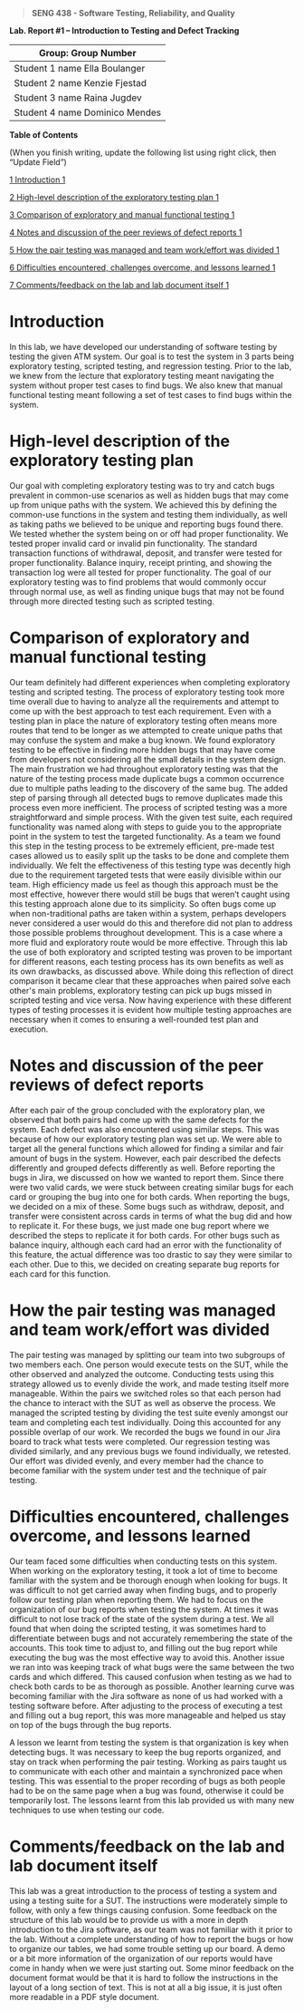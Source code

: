>   **SENG 438 - Software Testing, Reliability, and Quality**

**Lab. Report \#1 – Introduction to Testing and Defect Tracking**

| Group: Group Number      |
|-----------------|
| Student 1 name    Ella Boulanger            |   
| Student 2 name    Kenzie Fjestad          |   
| Student 3 name    Raina Jugdev           |   
| Student 4 name    Dominico Mendes            |   


**Table of Contents**

(When you finish writing, update the following list using right click, then
“Update Field”)

[1 Introduction	1](#_Toc439194677)

[2 High-level description of the exploratory testing plan	1](#_Toc439194678)

[3 Comparison of exploratory and manual functional testing	1](#_Toc439194679)

[4 Notes and discussion of the peer reviews of defect reports	1](#_Toc439194680)

[5 How the pair testing was managed and team work/effort was
divided	1](#_Toc439194681)

[6 Difficulties encountered, challenges overcome, and lessons
learned	1](#_Toc439194682)

[7 Comments/feedback on the lab and lab document itself	1](#_Toc439194683)

# Introduction

In this lab, we have developed our understanding of software testing by testing the given ATM system. Our goal is to test the system in 3 parts being exploratory testing, scripted testing, and regression testing. Prior to the lab, we knew from the lecture that exploratory testing meant navigating the system without proper test cases to find bugs. We also knew that manual functional testing meant following a set of test cases to find bugs within the system.

# High-level description of the exploratory testing plan

Our goal with completing exploratory testing was to try and catch bugs prevalent in common-use scenarios as well as hidden bugs that may come up from unique paths with the system. We achieved this by defining the common-use functions in the system and testing them individually, as well as taking paths we believed to be unique and reporting bugs found there. We tested whether the system being on or off had proper functionality. We tested proper invalid card or invalid pin functionality. The standard transaction functions of withdrawal, deposit, and transfer were tested for proper functionality. Balance inquiry, receipt printing, and showing the transaction log were all tested for proper functionality. The goal of our exploratory testing was to find problems that would commonly occur through normal use, as well as finding unique bugs that may not be found through more directed testing such as scripted testing.

# Comparison of exploratory and manual functional testing

Our team definitely had different experiences when completing exploratory testing and scripted testing. The process of exploratory testing took more time overall due to having to analyze all the requirements and attempt to come up with the best approach to test each requirement. Even with a testing plan in place the nature of exploratory testing often means more routes that tend to be longer as we attempted to create unique paths that may confuse the system and make a bug known. We found exploratory testing to be effective in finding more hidden bugs that may have come from developers not considering all the small details in the system design. The main frustration we had throughout exploratory testing was that the nature of the testing process made duplicate bugs a common occurrence due to multiple paths leading to the discovery of the same bug. The added step of parsing through all detected bugs to remove duplicates made this process even more inefficient. The process of scripted testing was a more straightforward and simple process. With the given test suite, each required functionality was named along with steps to guide you to the appropriate point in the system to test the targeted functionality. As a team we found this step in the testing process to be extremely efficient, pre-made test cases allowed us to easily split up the tasks to be done and complete them individually. We felt the effectiveness of this testing type was decently high due to the requirement targeted tests that were easily divisible within our team. High efficiency made us feel as though this approach must be the most effective, however there would still be bugs that weren’t caught using this testing approach alone due to its simplicity. So often bugs come up when non-traditional paths are taken within a system, perhaps developers never considered a user would do this and therefore did not plan to address those possible problems throughout development. This is a case where a more fluid and exploratory route would be more effective. Through this lab the use of both exploratory and scripted testing was proven to be important for different reasons, each testing process has its own benefits as well as its own drawbacks, as discussed above. While doing this reflection of direct comparison it became clear that these approaches when paired solve each other's main problems, exploratory testing can pick up bugs missed in scripted testing and vice versa. Now having experience with these different types of testing processes it is evident how multiple testing approaches are necessary when it comes to ensuring a well-rounded test plan and execution. 

# Notes and discussion of the peer reviews of defect reports

After each pair of the group concluded with the exploratory plan, we observed that both pairs had come up with the same defects for the system. Each defect was also encountered using similar steps. This was because of how our exploratory testing plan was set up. We were able to target all the general functions which allowed for finding a similar and fair amount of bugs in the system. However, each pair described the defects differently and grouped defects differently as well. Before reporting the bugs in Jira, we discussed on how we wanted to report them. Since there were two valid cards, we were stuck between creating similar bugs for each card or grouping the bug into one for both cards. When reporting the bugs, we decided on a mix of these. Some bugs such as withdraw, deposit, and transfer were consistent across cards in terms of what the bug did and how to replicate it. For these bugs, we just made one bug report where we described the steps to replicate it for both cards. For other bugs such as balance inquiry, although each card had an error with the functionality of this feature, the actual difference was too drastic to say they were similar to each other. Due to this, we decided on creating separate bug reports for each card for this function.

# How the pair testing was managed and team work/effort was divided 

The pair testing was managed by splitting our team into two subgroups of two members each. One person would execute tests on the SUT, while the other observed and analyzed the outcome. Conducting tests using this strategy allowed us to evenly divide the work, and made testing itself more manageable. Within the pairs we switched roles so that each person had the chance to interact with the SUT as well as observe the process. We managed the scripted testing by dividing the test suite evenly amongst our team and completing each test individually. Doing this accounted for any possible overlap of our work. We recorded the bugs we found in our Jira board to track what tests were completed. Our regression testing was divided similarly, and any previous bugs we found individually, we retested. Our effort was divided evenly, and every member had the chance to become familiar with the system under test and the technique of pair testing.

# Difficulties encountered, challenges overcome, and lessons learned

Our team faced some difficulties when conducting tests on this system. When working on the exploratory testing, it took a lot of time to become familiar with the system and be thorough enough when looking for bugs. It was difficult to not get carried away when finding bugs, and to properly follow our testing plan when reporting them. We had to focus on the organization of our bug reports when testing the system. At times it was difficult to not lose track of the state of the system during a test. We all found that when doing the scripted testing, it was sometimes hard to differentiate between bugs and not accurately remembering the state of the accounts. This took time to adjust to, and filling out the bug report while executing the bug was the most effective way to avoid this. Another issue we ran into was keeping track of what bugs were the same between the two cards and which differed. This caused confusion when testing as we had to check both cards to be as thorough as possible. Another learning curve was becoming familiar with the Jira software as none of us had worked with a testing software before. After adjusting to the process of executing a test and filling out a bug report, this was more manageable and helped us stay on top of the bugs through the bug reports.

A lesson we learnt from testing the system is that organization is key when detecting bugs. It was necessary to keep the bug reports organized, and stay on track when performing the pair testing. Working as pairs taught us to communicate with each other and maintain a synchronized pace when testing. This was essential to the proper recording of bugs as both people had to be on the same page when a bug was found, otherwise it could be temporarily lost. The lessons learnt from this lab provided us with many new techniques to use when testing our code.


# Comments/feedback on the lab and lab document itself

This lab was a great introduction to the process of testing a system and using a testing suite for a SUT. The instructions were moderately simple to follow, with only a few things causing confusion. Some feedback on the structure of this lab would be to provide us with a more in depth introduction to the Jira software, as our team was not familiar with it prior to the lab. Without a complete understanding of how to report the bugs or how to organize our tables, we had some trouble setting up our board. A demo or a bit more information of the organization of our reports would have come in handy when we were just starting out. Some minor feedback on the document format would be that it is hard to follow the instructions in the layout of a long section of text. This is not at all a big issue, it is just often more readable in a PDF style document.
